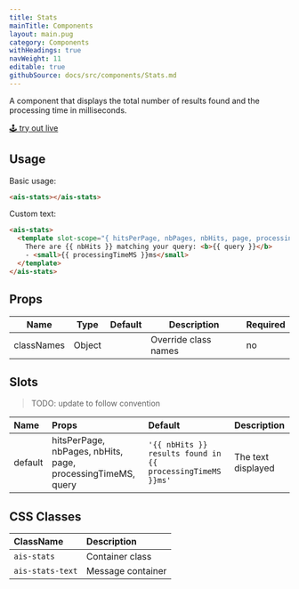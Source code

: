 ```yaml
---
title: Stats
mainTitle: Components
layout: main.pug
category: Components
withHeadings: true
navWeight: 11
editable: true
githubSource: docs/src/components/Stats.md
---
```


A component that displays the total number of results found and the processing time in milliseconds.

<a class="btn btn-static-theme" href="stories/?selectedKind=Stats">🕹 try out live</a>

## Usage

Basic usage:

```html
<ais-stats></ais-stats>
```

Custom text:

```html
<ais-stats>
  <template slot-scope="{ hitsPerPage, nbPages, nbHits, page, processingTimeMS, query }">
    There are {{ nbHits }} matching your query: <b>{{ query }}</b>
    - <small>{{ processingTimeMS }}ms</small>
  </template>
</ais-stats>
```

## Props

Name | Type | Default | Description | Required
---|---|---|---|---
classNames | Object | | Override class names | no

## Slots

> TODO: update to follow convention

| Name    | Props                               | Default                                                        | Description        |
|:--------|:------------------------------------|:---------------------------------------------------------------|:-------------------|
| default | hitsPerPage, nbPages, nbHits, page, processingTimeMS, query | `'{{ nbHits }} results found in {{ processingTimeMS }}ms'` | The text displayed |


## CSS Classes

| ClassName   | Description     |
|:------------|:----------------|
| `ais-stats` | Container class |
| `ais-stats-text` | Message container |
